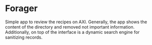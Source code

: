# Forager
Simple app to review the recipes on AXI.
Generally, the app shows the content of the directory and removed not important information. Additionally, on top of the interface is a dynamic search engine for sanitizing records.
